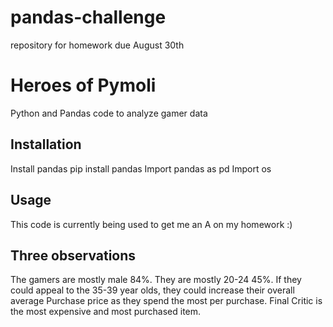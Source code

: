 # pandas-challenge
repository for homework due August 30th 

# Heroes of Pymoli

Python and Pandas code to analyze gamer data

## Installation

Install pandas pip install pandas
    Import pandas as pd
    Import os


## Usage

This code is currently being used to get me an A on my homework :)

## Three observations
The gamers are mostly male 84%.
They are mostly 20-24 45%.
If they could appeal to the 35-39 year olds, they could increase their overall average Purchase price as they spend the most per purchase.
Final Critic is the most expensive and most purchased item.




